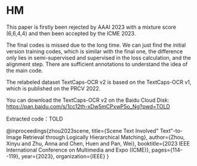 # HM

This paper is firstly been rejected by AAAI 2023 with a mixture score (6,6,4,4) and then been accepted by the ICME 2023.

The final codes is missed due to the long time. We can just find the initial version training codes, which is similar with the final one, the difference only lies in semi-supervised and supervised in the loss calculation, and the alignment step. There are sufficient annotations to understand the idea of the main code.

The relabeled dataset TextCaps-OCR v2 is based on the TextCaps-OCR v1, which is published on the PRCV 2022.

You can download the TextCaps-OCR v2 on the Baidu Cloud Disk: 
https://pan.baidu.com/s/1cc12th-xDw5mCPxwP5o_Ng?pwd=TOLD

Extracted code：TOLD

@inproceedings{zhou2023scene,
  title={Scene Text Involved" Text"-to-Image Retrieval through Logically Hierarchical Matching},
  author={Zhou, Xinyu and Zhu, Anna and Chen, Huen and Pan, Wei},
  booktitle={2023 IEEE International Conference on Multimedia and Expo (ICME)},
  pages={114--119},
  year={2023},
  organization={IEEE}
}


